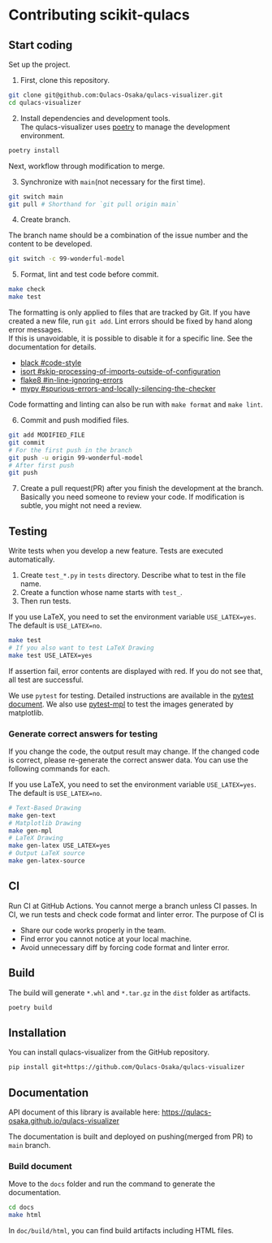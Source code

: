 # Contributing scikit-qulacs

## Start coding

Set up the project.

1. First, clone this repository.

```bash
git clone git@github.com:Qulacs-Osaka/qulacs-visualizer.git
cd qulacs-visualizer
```

2. Install dependencies and development tools.  
The qulacs-visualizer uses [poetry](https://github.com/python-poetry/poetry) to manage the development environment.

```bash
poetry install
```

Next, workflow through modification to merge.  

3. Synchronize with `main`(not necessary for the first time).

```bash
git switch main
git pull # Shorthand for `git pull origin main`
```

4. Create branch.

The branch name should be a combination of the issue number and the content to be developed.

```bash
git switch -c 99-wonderful-model
```

5. Format, lint and test code before commit.

```bash
make check
make test
```

The formatting is only applied to files that are tracked by Git. If you have created a new file, run `git add`.
Lint errors should be fixed by hand along error messages.  
If this is unavoidable, it is possible to disable it for a specific line. See the documentation for details.

- [black #code-style](https://black.readthedocs.io/en/stable/the_black_code_style/current_style.html#code-style)
- [isort #skip-processing-of-imports-outside-of-configuration](https://github.com/PyCQA/isort#skip-processing-of-imports-outside-of-configuration)
- [flake8 #in-line-ignoring-errors](https://flake8.pycqa.org/en/latest/user/violations.html#in-line-ignoring-errors)
- [mypy #spurious-errors-and-locally-silencing-the-checker](https://mypy.readthedocs.io/en/stable/common_issues.html#spurious-errors-and-locally-silencing-the-checker)

Code formatting and linting can also be run with `make format` and `make lint`.  

6. Commit and push modified files.

```bash
git add MODIFIED_FILE
git commit
# For the first push in the branch
git push -u origin 99-wonderful-model
# After first push
git push
```

7. Create a pull request(PR) after you finish the development at the branch. Basically you need someone to review your code. If modification is subtle, you might not need a review.

## Testing

Write tests when you develop a new feature. Tests are executed automatically.

1. Create `test_*.py` in `tests` directory. Describe what to test in the file name.
2. Create a function whose name starts with `test_`. 
3. Then run tests.

If you use LaTeX, you need to set the environment variable `USE_LATEX=yes`. The default is `USE_LATEX=no`.

```bash
make test
# If you also want to test LaTeX Drawing
make test USE_LATEX=yes
```

If assertion fail, error contents are displayed with red. If you do not see that, all test are successful.

We use `pytest` for testing. Detailed instructions are available in the [pytest document](https://docs.pytest.org/en/6.2.x/).
We also use [pytest-mpl](https://github.com/matplotlib/pytest-mpl) to test the images generated by matplotlib.

### Generate correct answers for testing

If you change the code, the output result may change. If the changed code is correct, please re-generate the correct answer data.
You can use the following commands for each.

If you use LaTeX, you need to set the environment variable `USE_LATEX=yes`. The default is `USE_LATEX=no`.

```bash
# Text-Based Drawing
make gen-text
# Matplotlib Drawing
make gen-mpl
# LaTeX Drawing
make gen-latex USE_LATEX=yes
# Output LaTeX source
make gen-latex-source
```

## CI
Run CI at GitHub Actions. You cannot merge a branch unless CI passes.
In CI, we run tests and check code format and linter error.
The purpose of CI is
* Share our code works properly in the team.
* Find error you cannot notice at your local machine.
* Avoid unnecessary diff by forcing code format and linter error.

## Build

The build will generate `*.whl` and `*.tar.gz` in the `dist` folder as artifacts.

```bash
poetry build
```

## Installation

You can install qulacs-visualizer from the GitHub repository.

```bash
pip install git+https://github.com/Qulacs-Osaka/qulacs-visualizer
```

## Documentation

API document of this library is available here: https://qulacs-osaka.github.io/qulacs-visualizer

The documentation is built and deployed on pushing(merged from PR) to `main` branch.

### Build document

Move to the `docs` folder and run the command to generate the documentation.

```bash
cd docs
make html
```

In `doc/build/html`, you can find build artifacts including HTML files.
